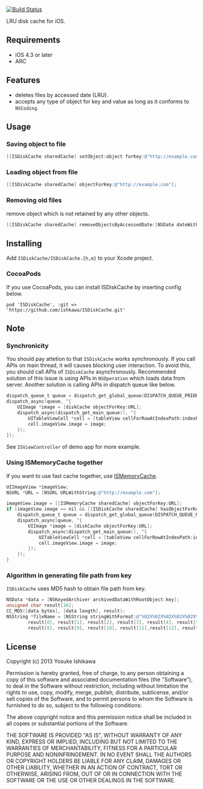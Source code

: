 [![Build Status](https://travis-ci.org/ishkawa/ISDiskCache.png)](https://travis-ci.org/ishkawa/ISDiskCache)

LRU disk cache for iOS.

## Requirements

- iOS 4.3 or later
- ARC

## Features

- deletes files by accessed date (LRU).
- accepts any type of object for key and value as long as it conforms to `NSCoding`.

## Usage

### Saving object to file

```objectivec
[[ISDiskCache sharedCache] setObject:object forKey:@"http://example.com"];
```

### Loading object from file

```objectivec
[[ISDiskCache sharedCache] objectForKey:@"http://example.com"];
```

### Removing old files

remove object which is not retained by any other objects.

```objectivec
[[ISDiskCache sharedCache] removeObjectsByAccessedDate:[NSDate dateWithTimeIntervalSinceNow:-10000.0]];
```

## Installing

Add `ISDiskCache/ISDiskCache.{h,m}` to your Xcode project.

### CocoaPods

If you use CocoaPods, you can install ISDiskCache by inserting config below.

```
pod 'ISDiskCache', :git => 'https://github.com/ishkawa/ISDiskCache.git'
```

## Note

### Synchronicity

You should pay attetion to that `ISDiskCache` works synchronously.
If you call APIs on main thread, it will causes blocking user interaction.
To avoid this, you should call APIs of `ISDiskCache` asynchronously.
Recommended solution of this issue is using APIs in `NSOperation` which loads data from server.
Another solution is calling APIs in dispatch queue like below.

```objectivec
dispatch_queue_t queue = dispatch_get_global_queue(DISPATCH_QUEUE_PRIORITY_DEFAULT, 0);
dispatch_async(queue, ^{
    UIImage *image = [diskCache objectForKey:URL];
    dispatch_async(dispatch_get_main_queue(), ^{
        UITableViewCell *cell = [tableView cellForRowAtIndexPath:indexPath];
        cell.imageView.image = image;
    });
});
```

See `ISViewController` of demo app for more example.

### Using ISMemoryCache together

If you want to use fast cache together, use [ISMemoryCache](https://github.com/ishkawa/ISMemoryCache).

```objectivec
UIImageView *imageView;
NSURL *URL = [NSURL URLWithString:@"http://example.com"];

imageView.image = [[ISMemoryCache sharedCache] objectForKey:URL];
if (imageView.image == nil && [[ISDiskCache sharedCache] hasObjectForKey:URL]) {
    dispatch_queue_t queue = dispatch_get_global_queue(DISPATCH_QUEUE_PRIORITY_DEFAULT, 0);
    dispatch_async(queue, ^{
        UIImage *image = [diskCache objectForKey:URL];
        dispatch_async(dispatch_get_main_queue(), ^{
            UITableViewCell *cell = [tableView cellForRowAtIndexPath:indexPath];
            cell.imageView.image = image;
        });
    });
}
```

### Algorithm in generating file path from key

`ISDiskCache` uses MD5 hash to obtain file path from key.

```objectivec
NSData *data = [NSKeyedArchiver archivedDataWithRootObject:key];
unsigned char result[16];
CC_MD5([data bytes], [data length], result);
NSString *fileName = [NSString stringWithFormat:@"%02X%02X%02X%02X%02X%02X%02X%02X%02X%02X%02X%02X%02X%02X%02X%02X",
        result[0], result[1], result[2], result[3], result[4], result[5], result[6], result[7],
        result[8], result[9], result[10], result[11],result[12], result[13], result[14], result[15]];
```

## License

Copyright (c) 2013 Yosuke Ishikawa

Permission is hereby granted, free of charge, to any person obtaining a copy of this software and associated documentation files (the "Software"), to deal in the Software without restriction, including without limitation the rights to use, copy, modify, merge, publish, distribute, sublicense, and/or sell copies of the Software, and to permit persons to whom the Software is furnished to do so, subject to the following conditions:

The above copyright notice and this permission notice shall be included in all copies or substantial portions of the Software.

THE SOFTWARE IS PROVIDED "AS IS", WITHOUT WARRANTY OF ANY KIND, EXPRESS OR IMPLIED, INCLUDING BUT NOT LIMITED TO THE WARRANTIES OF MERCHANTABILITY, FITNESS FOR A PARTICULAR PURPOSE AND NONINFRINGEMENT. IN NO EVENT SHALL THE AUTHORS OR COPYRIGHT HOLDERS BE LIABLE FOR ANY CLAIM, DAMAGES OR OTHER LIABILITY, WHETHER IN AN ACTION OF CONTRACT, TORT OR OTHERWISE, ARISING FROM, OUT OF OR IN CONNECTION WITH THE SOFTWARE OR THE USE OR OTHER DEALINGS IN THE SOFTWARE.

